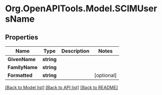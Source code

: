 # Org.OpenAPITools.Model.SCIMUsersName

## Properties

Name | Type | Description | Notes
------------ | ------------- | ------------- | -------------
**GivenName** | **string** |  | 
**FamilyName** | **string** |  | 
**Formatted** | **string** |  | [optional] 

[[Back to Model list]](../README.md#documentation-for-models) [[Back to API list]](../README.md#documentation-for-api-endpoints) [[Back to README]](../README.md)


